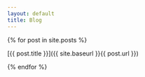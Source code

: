 ```yaml
---
layout: default
title: Blog
---
```

{% for post in site.posts %}

[{{ post.title }}]({{ site.baseurl }}{{ post.url }})

{% endfor %}

